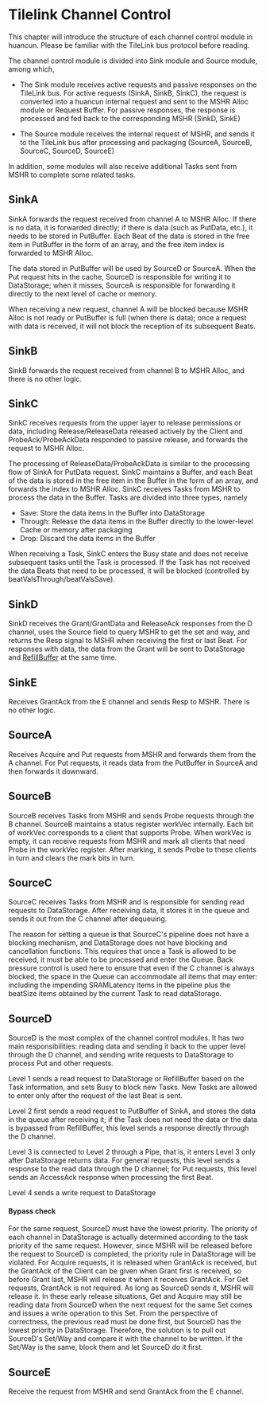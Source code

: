 # Tilelink Channel Control

This chapter will introduce the structure of each channel control module in huancun. Please be familiar with the TileLink bus protocol before reading.

The channel control module is divided into Sink module and Source module, among which,

* The Sink module receives active requests and passive responses on the TileLink bus. For active requests (SinkA, SinkB, SinkC), the request is converted into a huancun internal request and sent to the MSHR Alloc module or Request Buffer. For passive responses, the response is processed and fed back to the corresponding MSHR (SinkD, SinkE)

* The Source module receives the internal request of MSHR, and sends it to the TileLink bus after processing and packaging (SourceA, SourceB, SourceC, SourceD, SourceE)

In addition, some modules will also receive additional Tasks sent from MSHR to complete some related tasks.

## SinkA

SinkA forwards the request received from channel A to MSHR Alloc. If there is no data, it is forwarded directly; if there is data (such as PutData, etc.), it needs to be stored in PutBuffer. Each Beat of the data is stored in the free item in PutBuffer in the form of an array, and the free item index is forwarded to MSHR Alloc.

The data stored in PutBuffer will be used by SourceD or SourceA. When the Put request hits in the cache, SourceD is responsible for writing it to DataStorage; when it misses, SourceA is responsible for forwarding it directly to the next level of cache or memory.

When receiving a new request, channel A will be blocked because MSHR Alloc is not ready or PutBuffer is full (when there is data); once a request with data is received, it will not block the reception of its subsequent Beats.

## SinkB

SinkB forwards the request received from channel B to MSHR Alloc, and there is no other logic.

## SinkC

SinkC receives requests from the upper layer to release permissions or data, including Release/ReleaseData released actively by the Client and ProbeAck/ProbeAckData responded to passive release, and forwards the request to MSHR Alloc.

The processing of ReleaseData/ProbeAckData is similar to the processing flow of SinkA for PutData request. SinkC maintains a Buffer, and each Beat of the data is stored in the free item in the Buffer in the form of an array, and forwards the index to MSHR Alloc. SinkC receives Tasks from MSHR to process the data in the Buffer. Tasks are divided into three types, namely

* Save: Store the data items in the Buffer into DataStorage
* Through: Release the data items in the Buffer directly to the lower-level Cache or memory after packaging
* Drop: Discard the data items in the Buffer

When receiving a Task, SinkC enters the Busy state and does not receive subsequent tasks until the Task is processed. If the Task has not received the data Beats that need to be processed, it will be blocked (controlled by beatValsThrough/beatValsSave).

## SinkD

SinkD receives the Grant/GrantData and ReleaseAck responses from the D channel, uses the Source field to query MSHR to get the set and way, and returns the Resp signal to MSHR when receiving the first or last Beat. For responses with data, the data from the Grant will be sent to DataStorage and [RefillBuffer](misc.md) at the same time.

## SinkE

Receives GrantAck from the E channel and sends Resp to MSHR. There is no other logic.

## SourceA

Receives Acquire and Put requests from MSHR and forwards them from the A channel. For Put requests, it reads data from the PutBuffer in SourceA and then forwards it downward.

## SourceB

SourceB receives Tasks from MSHR and sends Probe requests through the B channel. SourceB maintains a status register workVec internally. Each bit of workVec corresponds to a client that supports Probe. When workVec is empty, it can receive requests from MSHR and mark all clients that need Probe in the workVec register. After marking, it sends Probe to these clients in turn and clears the mark bits in turn.

## SourceC

SourceC receives Tasks from MSHR and is responsible for sending read requests to DataStorage. After receiving data, it stores it in the queue and sends it out from the C channel after dequeuing.

The reason for setting a queue is that SourceC's pipeline does not have a blocking mechanism, and DataStorage does not have blocking and cancellation functions. This requires that once a Task is allowed to be received, it must be able to be processed and enter the Queue. Back pressure control is used here to ensure that even if the C channel is always blocked, the space in the Queue can accommodate all items that may enter: including the impending SRAMLatency items in the pipeline plus the beatSize items obtained by the current Task to read dataStorage.

## SourceD

SourceD is the most complex of the channel control modules. It has two main responsibilities: reading data and sending it back to the upper level through the D channel, and sending write requests to DataStorage to process Put and other requests.

Level 1 sends a read request to DataStorage or RefillBuffer based on the Task information, and sets Busy to block new Tasks. New Tasks are allowed to enter only after the request of the last Beat is sent.

Level 2 first sends a read request to PutBuffer of SinkA, and stores the data in the queue after receiving it; if the Task does not need the data or the data is bypassed from RefillBuffer, this level sends a response directly through the D channel.

Level 3 is connected to Level 2 through a Pipe, that is, it enters Level 3 only after DataStorage returns data. For general requests, this level sends a response to the read data through the D channel; for Put requests, this level sends an AccessAck response when processing the first Beat.

Level 4 sends a write request to DataStorage

#### Bypass check

For the same request, SourceD must have the lowest priority. The priority of each channel in DataStorage is actually determined according to the task priority of the same request. However, since MSHR will be released before the request to SourceD is completed, the priority rule in DataStorage will be violated. For Acquire requests, it is released when GrantAck is received, but the GrantAck of the Client can be given when Grant first is received, so before Grant last, MSHR will release it when it receives GrantAck. For Get requests, GrantAck is not required. As long as SourceD sends it, MSHR will release it. In these early release situations, Get and Acquire may still be reading data from SourceD when the next request for the same Set comes and issues a write operation to this Set. From the perspective of correctness, the previous read must be done first, but SourceD has the lowest priority in DataStorage. Therefore, the solution is to pull out SourceD's Set/Way and compare it with the channel to be written. If the Set/Way is the same, block them and let SourceD do it first.

## SourceE

Receive the request from MSHR and send GrantAck from the E channel.
